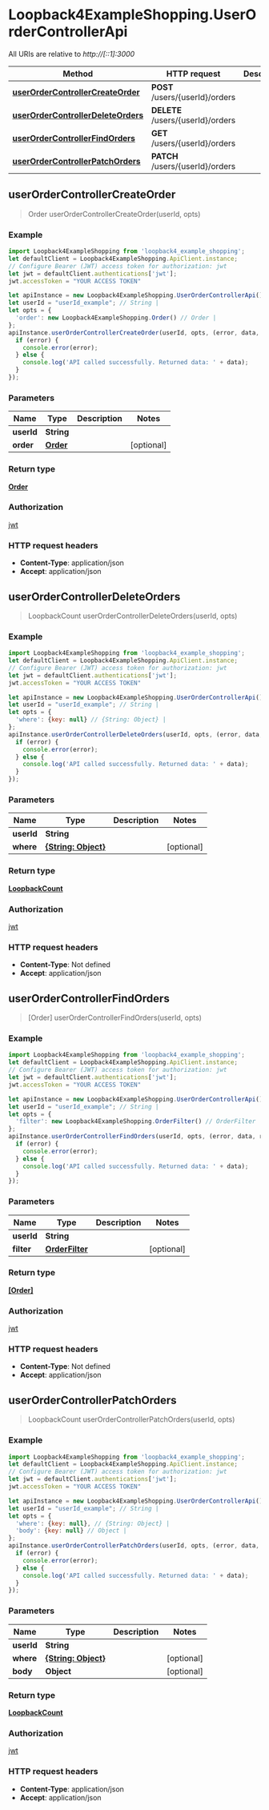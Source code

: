 # Loopback4ExampleShopping.UserOrderControllerApi

All URIs are relative to *http://[::1]:3000*

Method | HTTP request | Description
------------- | ------------- | -------------
[**userOrderControllerCreateOrder**](UserOrderControllerApi.md#userOrderControllerCreateOrder) | **POST** /users/{userId}/orders | 
[**userOrderControllerDeleteOrders**](UserOrderControllerApi.md#userOrderControllerDeleteOrders) | **DELETE** /users/{userId}/orders | 
[**userOrderControllerFindOrders**](UserOrderControllerApi.md#userOrderControllerFindOrders) | **GET** /users/{userId}/orders | 
[**userOrderControllerPatchOrders**](UserOrderControllerApi.md#userOrderControllerPatchOrders) | **PATCH** /users/{userId}/orders | 



## userOrderControllerCreateOrder

> Order userOrderControllerCreateOrder(userId, opts)



### Example

```javascript
import Loopback4ExampleShopping from 'loopback4_example_shopping';
let defaultClient = Loopback4ExampleShopping.ApiClient.instance;
// Configure Bearer (JWT) access token for authorization: jwt
let jwt = defaultClient.authentications['jwt'];
jwt.accessToken = "YOUR ACCESS TOKEN"

let apiInstance = new Loopback4ExampleShopping.UserOrderControllerApi();
let userId = "userId_example"; // String | 
let opts = {
  'order': new Loopback4ExampleShopping.Order() // Order | 
};
apiInstance.userOrderControllerCreateOrder(userId, opts, (error, data, response) => {
  if (error) {
    console.error(error);
  } else {
    console.log('API called successfully. Returned data: ' + data);
  }
});
```

### Parameters


Name | Type | Description  | Notes
------------- | ------------- | ------------- | -------------
 **userId** | **String**|  | 
 **order** | [**Order**](Order.md)|  | [optional] 

### Return type

[**Order**](Order.md)

### Authorization

[jwt](../README.md#jwt)

### HTTP request headers

- **Content-Type**: application/json
- **Accept**: application/json


## userOrderControllerDeleteOrders

> LoopbackCount userOrderControllerDeleteOrders(userId, opts)



### Example

```javascript
import Loopback4ExampleShopping from 'loopback4_example_shopping';
let defaultClient = Loopback4ExampleShopping.ApiClient.instance;
// Configure Bearer (JWT) access token for authorization: jwt
let jwt = defaultClient.authentications['jwt'];
jwt.accessToken = "YOUR ACCESS TOKEN"

let apiInstance = new Loopback4ExampleShopping.UserOrderControllerApi();
let userId = "userId_example"; // String | 
let opts = {
  'where': {key: null} // {String: Object} | 
};
apiInstance.userOrderControllerDeleteOrders(userId, opts, (error, data, response) => {
  if (error) {
    console.error(error);
  } else {
    console.log('API called successfully. Returned data: ' + data);
  }
});
```

### Parameters


Name | Type | Description  | Notes
------------- | ------------- | ------------- | -------------
 **userId** | **String**|  | 
 **where** | [**{String: Object}**](Object.md)|  | [optional] 

### Return type

[**LoopbackCount**](LoopbackCount.md)

### Authorization

[jwt](../README.md#jwt)

### HTTP request headers

- **Content-Type**: Not defined
- **Accept**: application/json


## userOrderControllerFindOrders

> [Order] userOrderControllerFindOrders(userId, opts)



### Example

```javascript
import Loopback4ExampleShopping from 'loopback4_example_shopping';
let defaultClient = Loopback4ExampleShopping.ApiClient.instance;
// Configure Bearer (JWT) access token for authorization: jwt
let jwt = defaultClient.authentications['jwt'];
jwt.accessToken = "YOUR ACCESS TOKEN"

let apiInstance = new Loopback4ExampleShopping.UserOrderControllerApi();
let userId = "userId_example"; // String | 
let opts = {
  'filter': new Loopback4ExampleShopping.OrderFilter() // OrderFilter | 
};
apiInstance.userOrderControllerFindOrders(userId, opts, (error, data, response) => {
  if (error) {
    console.error(error);
  } else {
    console.log('API called successfully. Returned data: ' + data);
  }
});
```

### Parameters


Name | Type | Description  | Notes
------------- | ------------- | ------------- | -------------
 **userId** | **String**|  | 
 **filter** | [**OrderFilter**](.md)|  | [optional] 

### Return type

[**[Order]**](Order.md)

### Authorization

[jwt](../README.md#jwt)

### HTTP request headers

- **Content-Type**: Not defined
- **Accept**: application/json


## userOrderControllerPatchOrders

> LoopbackCount userOrderControllerPatchOrders(userId, opts)



### Example

```javascript
import Loopback4ExampleShopping from 'loopback4_example_shopping';
let defaultClient = Loopback4ExampleShopping.ApiClient.instance;
// Configure Bearer (JWT) access token for authorization: jwt
let jwt = defaultClient.authentications['jwt'];
jwt.accessToken = "YOUR ACCESS TOKEN"

let apiInstance = new Loopback4ExampleShopping.UserOrderControllerApi();
let userId = "userId_example"; // String | 
let opts = {
  'where': {key: null}, // {String: Object} | 
  'body': {key: null} // Object | 
};
apiInstance.userOrderControllerPatchOrders(userId, opts, (error, data, response) => {
  if (error) {
    console.error(error);
  } else {
    console.log('API called successfully. Returned data: ' + data);
  }
});
```

### Parameters


Name | Type | Description  | Notes
------------- | ------------- | ------------- | -------------
 **userId** | **String**|  | 
 **where** | [**{String: Object}**](Object.md)|  | [optional] 
 **body** | **Object**|  | [optional] 

### Return type

[**LoopbackCount**](LoopbackCount.md)

### Authorization

[jwt](../README.md#jwt)

### HTTP request headers

- **Content-Type**: application/json
- **Accept**: application/json

